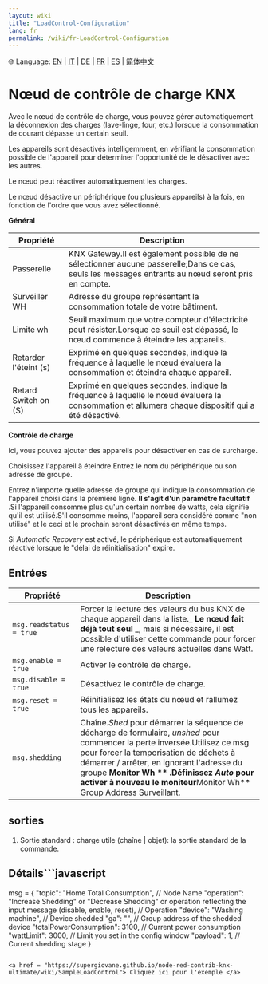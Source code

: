 ```yaml
---
layout: wiki
title: "LoadControl-Configuration"
lang: fr
permalink: /wiki/fr-LoadControl-Configuration
---
```

🌐 Language: [EN](https://supergiovane.github.io/node-red-contrib-knx-ultimate/wiki/LoadControl-Configuration) | [IT](https://supergiovane.github.io/node-red-contrib-knx-ultimate/wiki/it-LoadControl-Configuration) | [DE](https://supergiovane.github.io/node-red-contrib-knx-ultimate/wiki/de-LoadControl-Configuration) | [FR](https://supergiovane.github.io/node-red-contrib-knx-ultimate/wiki/fr-LoadControl-Configuration) | [ES](https://supergiovane.github.io/node-red-contrib-knx-ultimate/wiki/es-LoadControl-Configuration) | [简体中文](https://supergiovane.github.io/node-red-contrib-knx-ultimate/wiki/zh-CN-LoadControl-Configuration)

# Nœud de contrôle de charge KNX

 Avec le nœud de contrôle de charge, vous pouvez gérer automatiquement la déconnexion des charges (lave-linge, four, etc.) lorsque la consommation de courant dépasse un certain seuil.

Les appareils sont désactivés intelligemment, en vérifiant la consommation possible de l'appareil pour déterminer l'opportunité de le désactiver avec les autres.

Le nœud peut réactiver automatiquement les charges.

Le nœud désactive un périphérique (ou plusieurs appareils) à la fois, en fonction de l'ordre que vous avez sélectionné. 

**Général**

| Propriété | Description |
|-|-|
|Passerelle |KNX Gateway.Il est également possible de ne sélectionner aucune passerelle;Dans ce cas, seuls les messages entrants au nœud seront pris en compte.|
|Surveiller WH |Adresse du groupe représentant la consommation totale de votre bâtiment.|
|Limite wh |Seuil maximum que votre compteur d'électricité peut résister.Lorsque ce seuil est dépassé, le nœud commence à éteindre les appareils.|
|Retarder l'éteint (s) |Exprimé en quelques secondes, indique la fréquence à laquelle le nœud évaluera la consommation et éteindra chaque appareil.|
|Retard Switch on (S) |Exprimé en quelques secondes, indique la fréquence à laquelle le nœud évaluera la consommation et allumera chaque dispositif qui a été désactivé.|

**Contrôle de charge**

Ici, vous pouvez ajouter des appareils pour désactiver en cas de surcharge.

Choisissez l'appareil à éteindre.Entrez le nom du périphérique ou son adresse de groupe.

Entrez n'importe quelle adresse de groupe qui indique la consommation de l'appareil choisi dans la première ligne. **Il s'agit d'un paramètre facultatif** .Si l'appareil consomme plus qu'un certain nombre de watts, cela signifie qu'il est utilisé.S'il consomme moins, l'appareil sera considéré comme "non utilisé" et le ceci et le prochain seront désactivés en même temps. 

Si _Automatic Recovery_ est activé, le périphérique est automatiquement réactivé lorsque le "délai de réinitialisation" expire.

## Entrées

| Propriété | Description |
|-|-|
|`msg.readstatus = true` |Forcer la lecture des valeurs du bus KNX de chaque appareil dans la liste._ **Le nœud fait déjà tout seul** _, mais si nécessaire, il est possible d'utiliser cette commande pour forcer une relecture des valeurs actuelles dans Watt. |
|`msg.enable = true` |Activer le contrôle de charge. |
|`msg.disable = true` |Désactivez le contrôle de charge. |
|`msg.reset = true` |Réinitialisez les états du nœud et rallumez tous les appareils. |
|`msg.shedding` |Chaîne._Shed_ pour démarrer la séquence de décharge de formulaire, _unshed_ pour commencer la perte inversée.Utilisez ce msg pour forcer la temporisation de déchets à démarrer / arrêter, en ignorant l'adresse du groupe **Monitor Wh ** .Définissez _Auto_ pour activer à nouveau le moniteur**Monitor Wh** Group Address Surveillant.|

## sorties

1. Sortie standard
: charge utile (chaîne | objet): la sortie standard de la commande.

## Détails```javascript

msg = {
  "topic": "Home Total Consumption", // Node Name
  "operation": "Increase Shedding" or "Decrease Shedding" or operation reflecting the input message (disable, enable, reset), // Operation
  "device": "Washing machine", // Device shedded
  "ga": "", // Group address of the shedded device
  "totalPowerConsumption": 3100, // Current power consumption
  "wattLimit": 3000, // Limit you set in the config window
  "payload": 1, // Current shedding stage
}

```# Échantillon

<a href = "https://supergiovane.github.io/node-red-contrib-knx-ultimate/wiki/SampleLoadControl"> Cliquez ici pour l'exemple </a>
